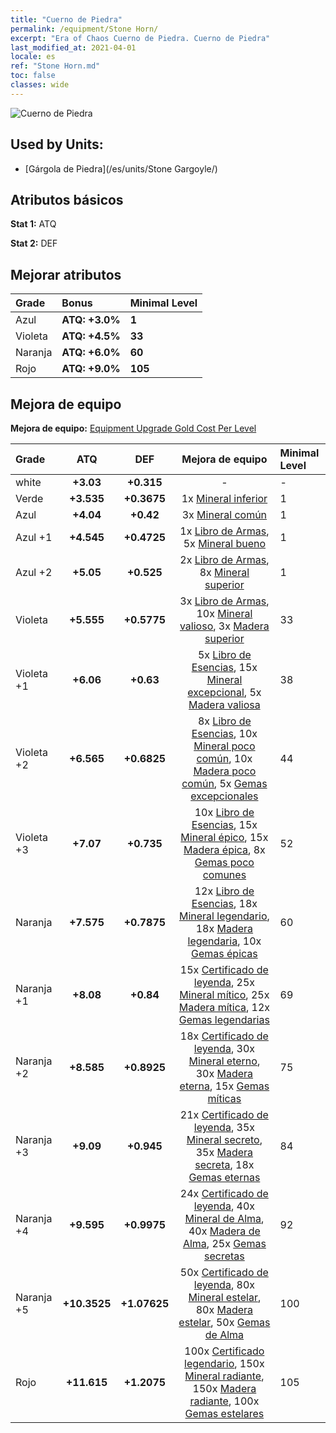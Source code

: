 ```yaml
---
title: "Cuerno de Piedra"
permalink: /equipment/Stone Horn/
excerpt: "Era of Chaos Cuerno de Piedra. Cuerno de Piedra"
last_modified_at: 2021-04-01
locale: es
ref: "Stone Horn.md"
toc: false
classes: wide
---
```


  ![Cuerno de Piedra](/images/e/e_6021.png)

## Used by Units:

* [Gárgola de Piedra](/es/units/Stone Gargoyle/) 


## Atributos básicos
 **Stat 1:** ATQ

 **Stat 2:** DEF

## Mejorar atributos

  |     Grade    |   Bonus | Minimal Level | 
  |:-------------|:--------|:--------------| 
  | Azul | **ATQ: +3.0%** | **1** | 
  | Violeta | **ATQ: +4.5%** | **33** | 
  | Naranja | **ATQ: +6.0%** | **60** | 
  | Rojo | **ATQ: +9.0%** | **105** | 


## Mejora de equipo
 **Mejora de equipo:** [Equipment Upgrade Gold Cost Per Level](/equipment/EquipmentUpgradeCostPerLevel/) 

  |          Grade      | ATQ | DEF | Mejora de equipo | Minimal Level |
  |:--------------------|:---------:|:---------:|:----------------:|:--------------|
  | white | **+3.03** | **+0.315** | - | - |
  | Verde | **+3.535** | **+0.3675** | 1x [Mineral inferior](/es/Items/mat_1/) | 1 |
  | Azul | **+4.04** | **+0.42** | 3x [Mineral común](/es/Items/mat_6/) | 1 |
  | Azul +1 | **+4.545** | **+0.4725** | 1x [Libro de Armas](/es/Items/mat_18/), 5x [Mineral bueno](/es/Items/mat_12/) | 1 |
  | Azul +2 | **+5.05** | **+0.525** | 2x [Libro de Armas](/es/Items/mat_25/), 8x [Mineral superior](/es/Items/mat_19/) | 1 |
  | Violeta | **+5.555** | **+0.5775** | 3x [Libro de Armas](/es/Items/mat_32/), 10x [Mineral valioso](/es/Items/mat_26/), 3x [Madera superior](/es/Items/mat_20/) | 33 |
  | Violeta +1 | **+6.06** | **+0.63** | 5x [Libro de Esencias](/es/Items/mat_39/), 15x [Mineral excepcional](/es/Items/mat_33/), 5x [Madera valiosa](/es/Items/mat_27/) | 38 |
  | Violeta +2 | **+6.565** | **+0.6825** | 8x [Libro de Esencias](/es/Items/mat_46/), 10x [Mineral poco común](/es/Items/mat_40/), 10x [Madera poco común](/es/Items/mat_41/), 5x [Gemas excepcionales](/es/Items/mat_37/) | 44 |
  | Violeta +3 | **+7.07** | **+0.735** | 10x [Libro de Esencias](/es/Items/mat_53/), 15x [Mineral épico](/es/Items/mat_47/), 15x [Madera épica](/es/Items/mat_48/), 8x [Gemas poco comunes](/es/Items/mat_44/) | 52 |
  | Naranja | **+7.575** | **+0.7875** | 12x [Libro de Esencias](/es/Items/mat_60/), 18x [Mineral legendario](/es/Items/mat_54/), 18x [Madera legendaria](/es/Items/mat_55/), 10x [Gemas épicas](/es/Items/mat_51/) | 60 |
  | Naranja +1 | **+8.08** | **+0.84** | 15x [Certificado de leyenda](/es/Items/mat_67/), 25x [Mineral mítico](/es/Items/mat_61/), 25x [Madera mítica](/es/Items/mat_62/), 12x [Gemas legendarias](/es/Items/mat_58/) | 69 |
  | Naranja +2 | **+8.585** | **+0.8925** | 18x [Certificado de leyenda](/es/Items/mat_74/), 30x [Mineral eterno](/es/Items/mat_68/), 30x [Madera eterna](/es/Items/mat_69/), 15x [Gemas míticas](/es/Items/mat_65/) | 75 |
  | Naranja +3 | **+9.09** | **+0.945** | 21x [Certificado de leyenda](/es/Items/mat_81/), 35x [Mineral secreto](/es/Items/mat_75/), 35x [Madera secreta](/es/Items/mat_76/), 18x [Gemas eternas](/es/Items/mat_72/) | 84 |
  | Naranja +4 | **+9.595** | **+0.9975** | 24x [Certificado de leyenda](/es/Items/mat_88/), 40x [Mineral de Alma](/es/Items/mat_82/), 40x [Madera de Alma](/es/Items/mat_83/), 25x [Gemas secretas](/es/Items/mat_79/) | 92 |
  | Naranja +5 | **+10.3525** | **+1.07625** | 50x [Certificado de leyenda](/es/Items/mat_95/), 80x [Mineral estelar](/es/Items/mat_89/), 80x [Madera estelar](/es/Items/mat_90/), 50x [Gemas de Alma](/es/Items/mat_86/) | 100 |
  | Rojo | **+11.615** | **+1.2075** | 100x [Certificado legendario](/es/Items/mat_102/), 150x [Mineral radiante](/es/Items/mat_96/), 150x [Madera radiante](/es/Items/mat_97/), 100x [Gemas estelares](/es/Items/mat_93/) | 105 |


